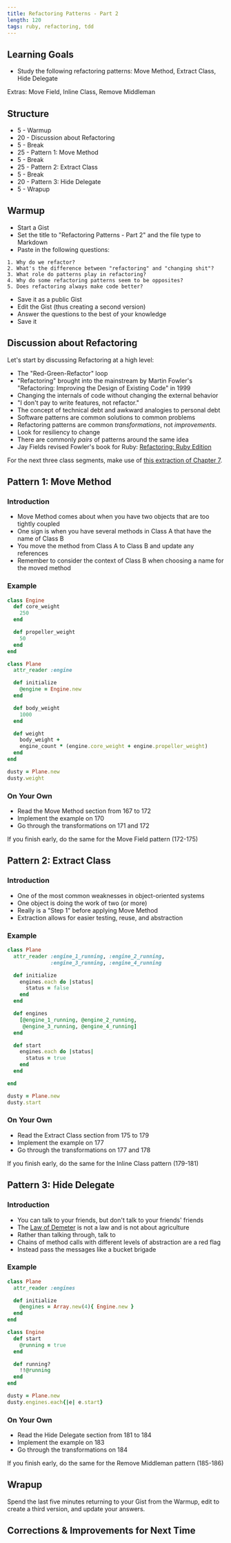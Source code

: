 ```yaml
---
title: Refactoring Patterns - Part 2
length: 120
tags: ruby, refactoring, tdd
---
```


## Learning Goals

* Study the following refactoring patterns: Move Method, Extract Class,
Hide Delegate

Extras: Move Field, Inline Class, Remove Middleman

## Structure

* 5 - Warmup
* 20 - Discussion about Refactoring
* 5 - Break
* 25 - Pattern 1: Move Method
* 5 - Break
* 25 - Pattern 2: Extract Class
* 5 - Break
* 20 - Pattern 3: Hide Delegate
* 5 - Wrapup

## Warmup

* Start a Gist
* Set the title to "Refactoring Patterns - Part 2" and the file type to Markdown
* Paste in the following questions:

```
1. Why do we refactor?
2. What's the difference between "refactoring" and "changing shit"?
3. What role do patterns play in refactoring?
4. Why do some refactoring patterns seem to be opposites?
5. Does refactoring always make code better?
```

* Save it as a public Gist
* Edit the Gist (thus creating a second version)
* Answer the questions to the best of your knowledge
* Save it

## Discussion about Refactoring

Let's start by discussing Refactoring at a high level:

* The "Red-Green-Refactor" loop
* "Refactoring" brought into the mainstream by Martin Fowler's
"Refactoring: Improving the Design of Existing Code" in 1999
* Changing the internals of code without changing the external behavior
* "I don't pay to write features, not refactor."
* The concept of technical debt and awkward analogies to personal debt
* Software patterns are common solutions to common problems
* Refactoring patterns are common *transformations*, not *improvements*.
* Look for resiliency to change
* There are commonly *pairs* of patterns around the same idea
* Jay Fields revised Fowler's book for Ruby:
[Refactoring: Ruby Edition](http://www.amazon.com/Refactoring-Edition-Addison-Wesley-Professional-Series/dp/0321984137)

For the next three class segments, make use of
[this extraction of Chapter 7](https://dl.dropboxusercontent.com/u/69001/Refactoring/Refactoring%20-%20Chapter%207.pdf).

## Pattern 1: Move Method

### Introduction

* Move Method comes about when you have two objects that are too tightly coupled
* One sign is when you have several methods in Class A that have the name of Class B
* You move the method from Class A to Class B and update any references
* Remember to consider the context of Class B when choosing a name for the moved method

### Example

```ruby
class Engine
  def core_weight
    250
  end

  def propeller_weight
    50
  end
end

class Plane
  attr_reader :engine

  def initialize
    @engine = Engine.new
  end

  def body_weight
    1000
  end

  def weight
    body_weight +
    engine_count * (engine.core_weight + engine.propeller_weight)
  end
end

dusty = Plane.new
dusty.weight
```

### On Your Own

* Read the Move Method section from 167 to 172
* Implement the example on 170
* Go through the transformations on 171 and 172

If you finish early, do the same for the Move Field pattern (172-175)

## Pattern 2: Extract Class

### Introduction

* One of the most common weaknesses in object-oriented systems
* One object is doing the work of two (or more)
* Really is a "Step 1" before applying Move Method
* Extraction allows for easier testing, reuse, and abstraction

### Example

```ruby
class Plane
  attr_reader :engine_1_running, :engine_2_running,
              :engine_3_running, :engine_4_running

  def initialize
    engines.each do |status|
      status = false
    end
  end

  def engines
    [@engine_1_running, @engine_2_running,
     @engine_3_running, @engine_4_running]
  end

  def start
    engines.each do |status|
      status = true
    end
  end

end

dusty = Plane.new
dusty.start
```

### On Your Own

* Read the Extract Class section from 175 to 179
* Implement the example on 177
* Go through the transformations on 177 and 178

If you finish early, do the same for the Inline Class pattern (179-181)

## Pattern 3: Hide Delegate

### Introduction

* You can talk to your friends, but don't talk to your friends' friends
* The [Law of Demeter](http://en.wikipedia.org/wiki/Law_of_Demeter) is not a law
and is not about agriculture
* Rather than talking through, talk to
* Chains of method calls with different levels of abstraction are a red flag
* Instead pass the messages like a bucket brigade

### Example

```ruby
class Plane
  attr_reader :engines

  def initialize
    @engines = Array.new(4){ Engine.new }
  end
end

class Engine
  def start
    @running = true
  end

  def running?
    !!@running
  end
end

dusty = Plane.new
dusty.engines.each{|e| e.start}
```

### On Your Own

* Read the Hide Delegate section from 181 to 184
* Implement the example on 183
* Go through the transformations on 184

If you finish early, do the same for the Remove Middleman pattern (185-186)

## Wrapup

Spend the last five minutes returning to your Gist from the Warmup, edit
to create a third version, and update your answers.

## Corrections & Improvements for Next Time

